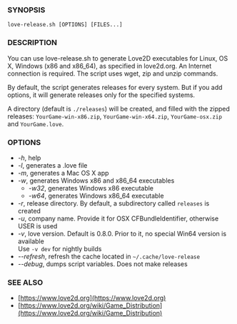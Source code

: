 ### SYNOPSIS
`love-release.sh [OPTIONS] [FILES...]`

### DESCRIPTION
You can use love-release.sh to generate Love2D executables for Linux, OS X, Windows (x86 and x86_64), 
as specified in love2d.org.
An Internet connection is required. The script uses wget, zip and unzip commands.

By default, the script generates releases for every system. But if you add options, 
it will generate releases only for the specified systems.

A directory (default is `./releases`) will be created, and filled with the zipped releases:
`YourGame-win-x86.zip`, `YourGame-win-x64.zip`, `YourGame-osx.zip` and `YourGame.love`.

### OPTIONS
- *-h*,  help
- *-l*,  generates a .love file
- *-m*,  generates a Mac OS X app
- *-w*,  generates Windows x86 and x86_64 executables
  - *-w32*,  generates Windows x86 executable
  - *-w64*,  generates Windows x86_64 executable
- *-r*,  release directory. By default, a subdirectory called `releases` is created
- *-u*,  company name. Provide it for OSX CFBundleIdentifier, otherwise USER is used
- *-v*,  love version. Default is 0.8.0. Prior to it, no special Win64 version is available  
         Use `-v dev` for nightly builds
- *--refresh*,  refresh the cache located in `~/.cache/love-release`
- *--debug*,    dumps script variables. Does not make releases

### SEE ALSO
- [https://www.love2d.org](https://www.love2d.org)
- [https://www.love2d.org/wiki/Game_Distribution](https://www.love2d.org/wiki/Game_Distribution)
